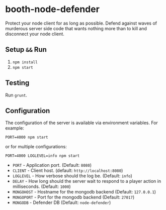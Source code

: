 booth-node-defender
===================

Protect your node client for as long as possible. Defend against waves of murderous server side code that wants nothing more than to kill and disconnect your node client.

## Setup `&&` Run

1. `npm install`
2. `npm start`

## Testing

Run `grunt`.

## Configuration

The configuration of the server is available via environment variables. For example:

```PORT=4000 npm start```

or for multiple configurations:

```PORT=4000 LOGLEVEL=info npm start```

* `PORT` - Application port. (Default: `8080`)
* `CLIENT` - Client host. (default: `http://localhost:8080`)
* `LOGLEVEL` - How verbose should the log be. (Default: `info`)
* `DELAY` - How long should the server wait to respond to a player action in milliseconds. (Default: `1000`)
* `MONGOHOST` - Hostname for the mongodb backend (Default: `127.0.0.1`)
* `MONGOPORT` - Port for the mongodb backend (Default: `27017`)
* `MONGODB` - Defender DB (Default: `node-defender`)
